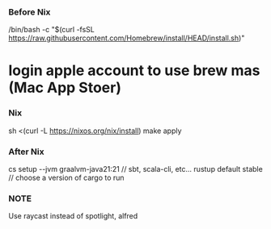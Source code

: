 ### Before Nix
/bin/bash -c "$(curl -fsSL https://raw.githubusercontent.com/Homebrew/install/HEAD/install.sh)"
# login apple account to use brew mas (Mac App Stoer)

### Nix
sh <(curl -L https://nixos.org/nix/install)
make apply

### After Nix
cs setup --jvm graalvm-java21:21 // sbt, scala-cli, etc...
rustup default stable // choose a version of cargo to run

### NOTE
Use raycast instead of spotlight, alfred
